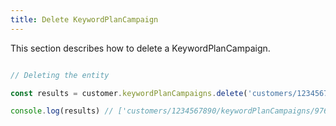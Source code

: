 ```yaml
---
title: Delete KeywordPlanCampaign 
---
```


This section describes how to delete a KeywordPlanCampaign.



```javascript

// Deleting the entity

const results = customer.keywordPlanCampaigns.delete('customers/1234567890/keywordPlanCampaigns')

console.log(results) // ['customers/1234567890/keywordPlanCampaigns/9765432177']

```